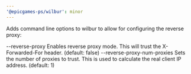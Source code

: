 ```yaml
---
'@epicgames-ps/wilbur': minor
---
```


Adds command line options to wilbur to allow for configuring the reverse proxy:

--reverse-proxy Enables reverse proxy mode. This will
trust the X-Forwarded-For header.
(default: false)
--reverse-proxy-num-proxies <number> Sets the number of proxies to trust.
This is used to calculate the real
client IP address. (default: 1)
